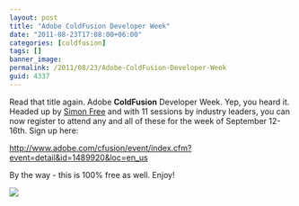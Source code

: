 ```yaml
---
layout: post
title: "Adobe ColdFusion Developer Week"
date: "2011-08-23T17:08:00+06:00"
categories: [coldfusion]
tags: []
banner_image: 
permalink: /2011/08/23/Adobe-ColdFusion-Developer-Week
guid: 4337
---
```


Read that title again. Adobe <b>ColdFusion</b> Developer Week. Yep, you heard it. Headed up by <a href="http://www.simonfree.com">Simon Free</a> and with 11 sessions by industry leaders, you can now register to attend any and all of these for the week of September 12-16th. Sign up here:

<a href="http://www.adobe.com/cfusion/event/index.cfm?event=detail&id=1489920&loc=en_us">http://www.adobe.com/cfusion/event/index.cfm?event=detail&id=1489920&loc=en_us</a>

By the way - this is 100% free as well. Enjoy!


<img src="https://static.raymondcamden.com/images/cfdude.jpg" />